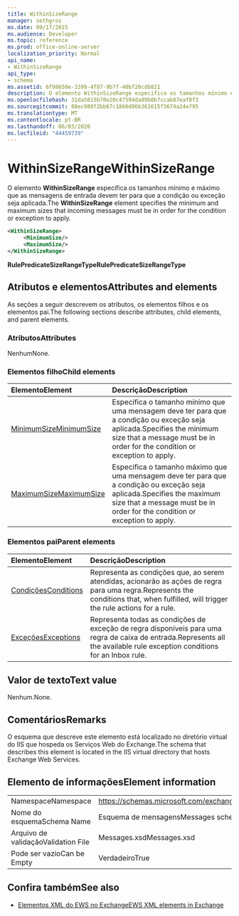 ```yaml
---
title: WithinSizeRange
manager: sethgros
ms.date: 09/17/2015
ms.audience: Developer
ms.topic: reference
ms.prod: office-online-server
localization_priority: Normal
api_name:
- WithinSizeRange
api_type:
- schema
ms.assetid: 6f98650e-3399-4f87-9b7f-40bf20cdb821
description: O elemento WithinSizeRange especifica os tamanhos mínimo e máximo que as mensagens de entrada devem ter para que a condição ou exceção seja aplicada.
ms.openlocfilehash: 31da5815b70e20c47594da89b0b7ccab87eaf8f3
ms.sourcegitcommit: 88ec988f2bb67c1866d06b361615f3674a24e795
ms.translationtype: MT
ms.contentlocale: pt-BR
ms.lasthandoff: 06/03/2020
ms.locfileid: "44459739"
---
```

# <a name="withinsizerange"></a><span data-ttu-id="97470-103">WithinSizeRange</span><span class="sxs-lookup"><span data-stu-id="97470-103">WithinSizeRange</span></span>

<span data-ttu-id="97470-104">O elemento **WithinSizeRange** especifica os tamanhos mínimo e máximo que as mensagens de entrada devem ter para que a condição ou exceção seja aplicada.</span><span class="sxs-lookup"><span data-stu-id="97470-104">The **WithinSizeRange** element specifies the minimum and maximum sizes that incoming messages must be in order for the condition or exception to apply.</span></span> 
  
```XML
<WithinSizeRange>
     <MinimumSize/>
     <MaximumSize/>
</WithinSizeRange>
```

 <span data-ttu-id="97470-105">**RulePredicateSizeRangeType**</span><span class="sxs-lookup"><span data-stu-id="97470-105">**RulePredicateSizeRangeType**</span></span>
## <a name="attributes-and-elements"></a><span data-ttu-id="97470-106">Atributos e elementos</span><span class="sxs-lookup"><span data-stu-id="97470-106">Attributes and elements</span></span>

<span data-ttu-id="97470-107">As seções a seguir descrevem os atributos, os elementos filhos e os elementos pai.</span><span class="sxs-lookup"><span data-stu-id="97470-107">The following sections describe attributes, child elements, and parent elements.</span></span>
  
### <a name="attributes"></a><span data-ttu-id="97470-108">Atributos</span><span class="sxs-lookup"><span data-stu-id="97470-108">Attributes</span></span>

<span data-ttu-id="97470-109">Nenhum</span><span class="sxs-lookup"><span data-stu-id="97470-109">None.</span></span>
  
### <a name="child-elements"></a><span data-ttu-id="97470-110">Elementos filho</span><span class="sxs-lookup"><span data-stu-id="97470-110">Child elements</span></span>

|<span data-ttu-id="97470-111">**Elemento**</span><span class="sxs-lookup"><span data-stu-id="97470-111">**Element**</span></span>|<span data-ttu-id="97470-112">**Descrição**</span><span class="sxs-lookup"><span data-stu-id="97470-112">**Description**</span></span>|
|:-----|:-----|
|[<span data-ttu-id="97470-113">MinimumSize</span><span class="sxs-lookup"><span data-stu-id="97470-113">MinimumSize</span></span>](minimumsize.md) <br/> |<span data-ttu-id="97470-114">Especifica o tamanho mínimo que uma mensagem deve ter para que a condição ou exceção seja aplicada.</span><span class="sxs-lookup"><span data-stu-id="97470-114">Specifies the minimum size that a message must be in order for the condition or exception to apply.</span></span>  <br/> |
|[<span data-ttu-id="97470-115">MaximumSize</span><span class="sxs-lookup"><span data-stu-id="97470-115">MaximumSize</span></span>](maximumsize.md) <br/> |<span data-ttu-id="97470-116">Especifica o tamanho máximo que uma mensagem deve ter para que a condição ou exceção seja aplicada.</span><span class="sxs-lookup"><span data-stu-id="97470-116">Specifies the maximum size that a message must be in order for the condition or exception to apply.</span></span>  <br/> |
   
### <a name="parent-elements"></a><span data-ttu-id="97470-117">Elementos pai</span><span class="sxs-lookup"><span data-stu-id="97470-117">Parent elements</span></span>

|<span data-ttu-id="97470-118">**Elemento**</span><span class="sxs-lookup"><span data-stu-id="97470-118">**Element**</span></span>|<span data-ttu-id="97470-119">**Descrição**</span><span class="sxs-lookup"><span data-stu-id="97470-119">**Description**</span></span>|
|:-----|:-----|
|[<span data-ttu-id="97470-120">Condições</span><span class="sxs-lookup"><span data-stu-id="97470-120">Conditions</span></span>](conditions.md) <br/> |<span data-ttu-id="97470-121">Representa as condições que, ao serem atendidas, acionarão as ações de regra para uma regra.</span><span class="sxs-lookup"><span data-stu-id="97470-121">Represents the conditions that, when fulfilled, will trigger the rule actions for a rule.</span></span>  <br/> |
|[<span data-ttu-id="97470-122">Exceções</span><span class="sxs-lookup"><span data-stu-id="97470-122">Exceptions</span></span>](exceptions.md) <br/> |<span data-ttu-id="97470-123">Representa todas as condições de exceção de regra disponíveis para uma regra de caixa de entrada.</span><span class="sxs-lookup"><span data-stu-id="97470-123">Represents all the available rule exception conditions for an Inbox rule.</span></span>  <br/> |
   
## <a name="text-value"></a><span data-ttu-id="97470-124">Valor de texto</span><span class="sxs-lookup"><span data-stu-id="97470-124">Text value</span></span>

<span data-ttu-id="97470-125">Nenhum.</span><span class="sxs-lookup"><span data-stu-id="97470-125">None.</span></span>
  
## <a name="remarks"></a><span data-ttu-id="97470-126">Comentários</span><span class="sxs-lookup"><span data-stu-id="97470-126">Remarks</span></span>

<span data-ttu-id="97470-127">O esquema que descreve este elemento está localizado no diretório virtual do IIS que hospeda os Serviços Web do Exchange.</span><span class="sxs-lookup"><span data-stu-id="97470-127">The schema that describes this element is located in the IIS virtual directory that hosts Exchange Web Services.</span></span>
  
## <a name="element-information"></a><span data-ttu-id="97470-128">Elemento de informações</span><span class="sxs-lookup"><span data-stu-id="97470-128">Element information</span></span>

|||
|:-----|:-----|
|<span data-ttu-id="97470-129">Namespace</span><span class="sxs-lookup"><span data-stu-id="97470-129">Namespace</span></span>  <br/> |https://schemas.microsoft.com/exchange/services/2006/messages  <br/> |
|<span data-ttu-id="97470-130">Nome do esquema</span><span class="sxs-lookup"><span data-stu-id="97470-130">Schema Name</span></span>  <br/> |<span data-ttu-id="97470-131">Esquema de mensagens</span><span class="sxs-lookup"><span data-stu-id="97470-131">Messages schema</span></span>  <br/> |
|<span data-ttu-id="97470-132">Arquivo de validação</span><span class="sxs-lookup"><span data-stu-id="97470-132">Validation File</span></span>  <br/> |<span data-ttu-id="97470-133">Messages.xsd</span><span class="sxs-lookup"><span data-stu-id="97470-133">Messages.xsd</span></span>  <br/> |
|<span data-ttu-id="97470-134">Pode ser vazio</span><span class="sxs-lookup"><span data-stu-id="97470-134">Can be Empty</span></span>  <br/> |<span data-ttu-id="97470-135">Verdadeiro</span><span class="sxs-lookup"><span data-stu-id="97470-135">True</span></span>  <br/> |
   
## <a name="see-also"></a><span data-ttu-id="97470-136">Confira também</span><span class="sxs-lookup"><span data-stu-id="97470-136">See also</span></span>



- [<span data-ttu-id="97470-137">Elementos XML do EWS no Exchange</span><span class="sxs-lookup"><span data-stu-id="97470-137">EWS XML elements in Exchange</span></span>](ews-xml-elements-in-exchange.md)

